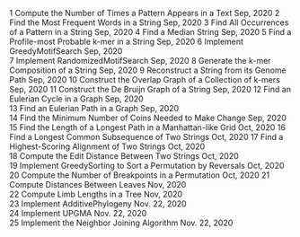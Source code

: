 1	Compute the Number of Times a Pattern Appears in a Text  Sep, 2020 
2	Find the Most Frequent Words in a String  Sep, 2020 
3	Find All Occurrences of a Pattern in a String  Sep, 2020 
4	Find a Median String  Sep, 2020 
5	Find a Profile-most Probable k-mer in a String  Sep, 2020 
6	Implement GreedyMotifSearch  Sep, 2020		
7	Implement RandomizedMotifSearch  Sep, 2020 
8	Generate the k-mer Composition of a String  Sep, 2020 
9	Reconstruct a String from its Genome Path  Sep, 2020 
10	Construct the Overlap Graph of a Collection of k-mers  Sep, 2020 
11	Construct the De Bruijn Graph of a String  Sep, 2020 
12	Find an Eulerian Cycle in a Graph  Sep, 2020		
13	Find an Eulerian Path in a Graph  Sep, 2020		
14	Find the Minimum Number of Coins Needed to Make Change  Sep, 2020 
15	Find the Length of a Longest Path in a Manhattan-like Grid  	Oct, 2020 
16	Find a Longest Common Subsequence of Two Strings  Oct, 2020 
17	Find a Highest-Scoring Alignment of Two Strings  Oct, 2020		
18	Compute the Edit Distance Between Two Strings  Oct, 2020		 
19	Implement GreedySorting to Sort a Permutation by Reversals  Oct, 2020 
20	Compute the Number of Breakpoints in a Permutation  Oct, 2020 
21	Compute Distances Between Leaves  Nov, 2020		 
22	Compute Limb Lengths in a Tree  Nov, 2020		 
23	Implement AdditivePhylogeny  Nov. 22, 2020		 
24	Implement UPGMA  Nov. 22, 2020		
25	Implement the Neighbor Joining Algorithm  Nov. 22, 2020
